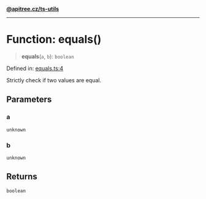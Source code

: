 [**@apitree.cz/ts-utils**](../README.md)

---

# Function: equals()

> **equals**(`a`, `b`): `boolean`

Defined in: [equals.ts:4](https://github.com/ApiTreeCZ/toolbox/blob/main/packages/ts-utils/src/equals.ts#L4)

Strictly check if two values are equal.

## Parameters

### a

`unknown`

### b

`unknown`

## Returns

`boolean`
